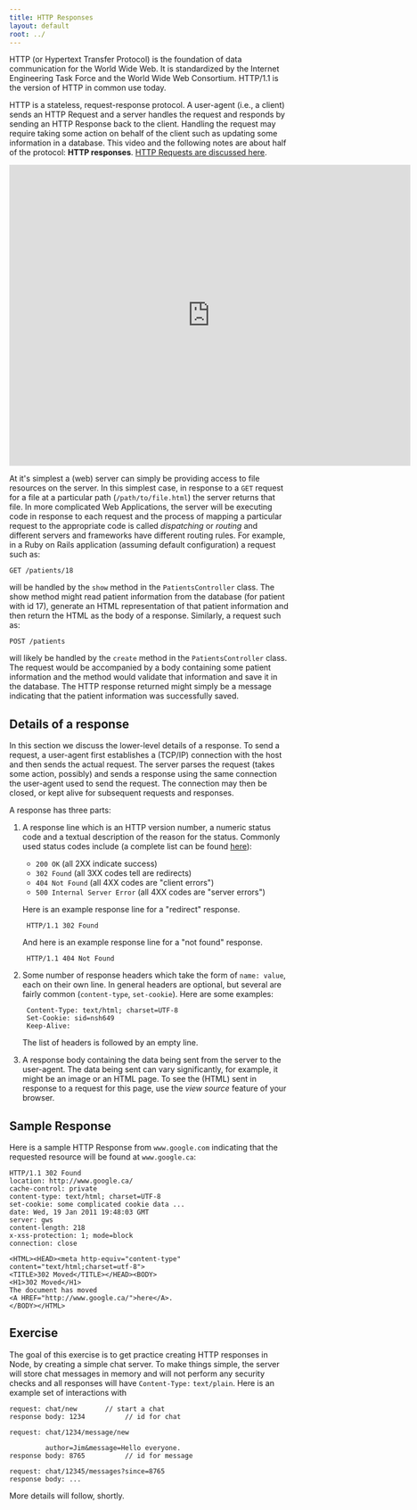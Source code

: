 ```yaml
---
title: HTTP Responses
layout: default
root: ../
---
```


HTTP (or Hypertext Transfer Protocol) is the foundation of data communication for the World Wide Web. It is standardized by the Internet Engineering Task Force and the World Wide Web Consortium. HTTP/1.1 is the version of HTTP in common use today.

HTTP is a stateless, request-response protocol. A user-agent (i.e., a client) sends an HTTP Request and a server handles the request and responds by sending an HTTP Response back to the client. Handling the request may require taking some action on behalf of the client such as updating some information in a database. This video and the following notes are about half of the protocol: **HTTP responses**. [HTTP Requests are discussed here](requests.html).

<iframe src="http://player.vimeo.com/video/34517296?title=0&amp;byline=0&amp;portrait=0" width="720" height="540" frameborder="0" webkitAllowFullScreen mozallowfullscreen allowFullScreen></iframe>

At it's simplest a (web) server can simply be providing access to file resources on the server. In this simplest case, in response to a `GET` request for a file at a particular path (`/path/to/file.html`) the server returns that file. In more complicated Web Applications, the server will be executing code in response to each request and the process of mapping a particular request to the appropriate code is called _dispatching_ or _routing_ and different servers and frameworks have different routing rules. For example, in a Ruby on Rails application (assuming default configuration) a request such as:

	GET /patients/18

will be handled by the `show` method in the `PatientsController` class. The show method might read patient information from the database (for patient with id 17), generate an HTML representation of that patient information and then return the HTML as the body of a response. Similarly, a request such as:

	POST /patients
	
will likely be handled by the `create` method in the `PatientsController` class. The request would be accompanied by a body containing some patient information and the method would validate that information and save it in the database. The HTTP response returned might simply be a message indicating that the patient information was successfully saved.

## Details of a response

In this section we discuss the lower-level details of a response. To send a request, a user-agent first establishes a (TCP/IP) connection with the host and then sends the actual request. The server parses the request (takes some action, possibly) and sends a response using the same connection the user-agent used to send the request. The connection may then be closed, or kept alive for subsequent requests and responses.

A response has three parts: 

1. A response line which is an HTTP version number, a numeric status code and a textual description of the reason for the status. Commonly used status codes include (a complete list can be found [here](http://en.wikipedia.org/wiki/List_of_HTTP_status_codes)):

	* `200 OK` (all 2XX indicate success)
	* `302 Found` (all 3XX codes tell are redirects)
	* `404 Not Found` (all 4XX codes are "client errors")
	* `500 Internal Server Error` (all 4XX codes are "server errors")

	Here is an example response line for a "redirect" response.

		HTTP/1.1 302 Found
		
	And here is an example response line for a "not found" response.
	
		HTTP/1.1 404 Not Found

2. Some number of response headers which take the form of `name: value`, each on their own line. In general headers are optional, but several are fairly common (`content-type`, `set-cookie`). Here are some examples:

		Content-Type: text/html; charset=UTF-8
		Set-Cookie: sid=nsh649
		Keep-Alive: 
	
	The list of headers is followed by an empty line.

3. A response body containing the data being sent from the server to the user-agent. The data being sent can vary significantly, for example, it might be an image or an HTML page. To see the (HTML) sent in response to a request for this page, use the _view source_ feature of your browser.

## Sample Response

Here is a sample HTTP Response from `www.google.com` indicating that the requested resource will be found at `www.google.ca`:

	HTTP/1.1 302 Found
	location: http://www.google.ca/
	cache-control: private
	content-type: text/html; charset=UTF-8
	set-cookie: some complicated cookie data ...
	date: Wed, 19 Jan 2011 19:48:03 GMT
	server: gws
	content-length: 218
	x-xss-protection: 1; mode=block
	connection: close
	
	<HTML><HEAD><meta http-equiv="content-type" content="text/html;charset=utf-8">
	<TITLE>302 Moved</TITLE></HEAD><BODY>
	<H1>302 Moved</H1>
	The document has moved
	<A HREF="http://www.google.ca/">here</A>.
	</BODY></HTML>

## Exercise

The goal of this exercise is to get practice creating HTTP responses in Node, by creating a simple chat server. To make things simple, the server will store chat messages in memory and will not perform any security checks and all responses will have `Content-Type:` `text/plain`. Here is an example set of interactions with

	request: chat/new       // start a chat
	response body: 1234          // id for chat
	
	request: chat/1234/message/new
	         
	         author=Jim&message=Hello everyone.
	response body: 8765          // id for message
	
	request: chat/12345/messages?since=8765
	response body: ...
	
More details will follow, shortly.
